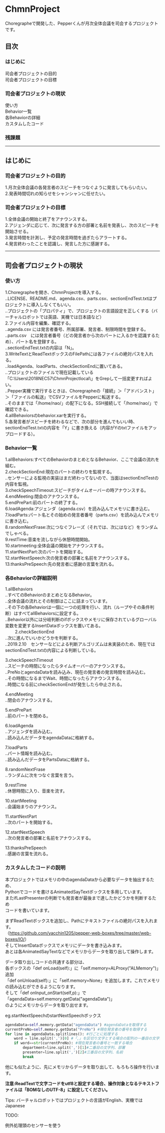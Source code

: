 # ChmnProject  
Choregrapheで開発した、Pepperくんが月次全体会議を司会するプロジェクトです。  
  
## 目次  
### はじめに  
司会者プロジェクトの目的  
司会者プロジェクトの目標  
### 司会者プロジェクトの現状  
使い方  
Behavior一覧  
各Behaviorの詳細  
カスタムしたコード  
### 残課題  
  
****  
## はじめに  
  
### 司会者プロジェクトの目的  
1.月次全体会議の各発言者のスピーチをつなぐように発言してもらいたい。  
2.発表時間切れの知らせをシャンシャンに任せたい。  
### 司会者プロジェクトの目標  
1.全体会議の開始と終了をアナウンスする。  
2.アジェンダに応じて、次に発言する方の部署と名前を発表し、次のスピーチを開始させる。  
3.発言時間を計測し、予定の発言時間を過ぎたらアラートする。  
4.発言終わったことを認識し、発言した方に感謝する。  
  
****  
## 司会者プロジェクトの現状  
  
### 使い方  
1.Choregrapheを開き、ChmnProjectを導入する。  
..LICENSE、README.md、agenda.csv、parts.csv、sectionEndTest.txtはプロジェクトに導入しなくてもいい。  
..プロジェクトの「プロパティ」で、プロジェクトの言語設定を正しくする（バーチャルロボットでは英語、実機では日本語など）  
2.ファイル内容を編集、確認する。  
..agenda.csv には発言者番号、所属部署、発言者、制限時間を登録する。  
..parts.csv　には発言者番号（どの発言者から次のパートに入るかを認識するため）、パート名を登録する。  
..sectionEndTest.txtの内容は「N」。  
3.WriteTextとReadTextボックスのFilePathには各ファイルの絶対パスを入れる。  
..loadAgenda、loadParts、checkSectionEndに置いてある。  
..プロジェクトのファイルで現在記載している「C:\Users\2018NEC57\ChmnProjectlocal\」をGrepして一括変更すればよい。  
..Pepper実機で実行するときは、Choregrapheの「接続」＞「アドバンスト」＞「ファイルの転送」でCSVファイルをPepperに転送する。  
..そのままでは「/home/nao/」の配下になる。SSH接続して「/home/nao/」で確認できる。  
4.allBehaviorsのbehavior.xarを実行する。  
5.各発言者がスピーチを終わるなどで、次の部分を進んでもいい時、sectionEndTest.txtの内容を「Y」に書き換える（内容がYのtxtファイルをアップロードする）。  
  
### Behavior一覧  
1.allBehaviors:すべてのBehaviorのまとめとなるBehavior、ここで会議の流れを組む。  
2.checkSectionEnd:現在のパートの終わりを監視する。  
..センサーによる監視の実装はまだ終わってないので、当面はsectionEndTestの内容を監視。  
3.checkSpeechTimeout:スピーチがタイムオーバーの時アナウンスする。  
4.endMeeting:閉会のアナウンスする。  
5.endPrePart:前のパートの終了する。  
6.loadAgenda:アジェンダ（agenda.csv）を読み込んでメモリに書き込む。  
7.loadParts:パート名とその始めの発言者番号（parts.csv）を読み込んでメモリに書き込む。  
8.randomNextFrase:次につなぐフレーズ（それでは、次にはなど）をランダムでしゃべる。  
9.restTime:音楽を流しながら休憩時間開始。  
10.startmeeting:全体会議の開始をアナウンスする。  
11.startNextPart:次のパートを開始する。  
12.startNextSpeech:次の発言者の部署と名前をアナウンスする。  
13.thanksPreSpeech:先の発言者に感謝の言葉を流れる。  
  
### 各Behaviorの詳細説明  
1.allBehaviors  
..すべてのBehaviorのまとめとなるBehavior。  
..全体会議の流れとその制御はここに詰まっています。  
..その下の各Behaviorは一個に一つの処理を行い、流れ（ループやその条件判断）はすべてallBehaviorsに設定する。  
..Behavior以外には分岐判断のifボックスやメモリに保存されているグローバル変数を変更するInsertDataボックスを置いてある。  
　　
2.checkSectionEnd  
..次に進んでいいかどうかを判断する。  
..2019.2.10　センサーなどによる判断アルゴリズムは未実装のため、現在ではsectionEndTest.txtの内容による判断している。  
  
3.checkSpeechTimeout  
..スピーチの時間になったらタイムオーバーのアナウンスする。  
..PreNoとagendaDataを読み込み、現在の発言者の発言時間を読み込む。  
..その時間になるまでWait、時間になったらアナウンスする。  
..時間になる前にcheckSectionEndが発生したら中止される。  
  
4.endMeeting  
..閉会のアナウンスする。  
  
5.endPrePart  
..前のパートを閉める。
  
6.loadAgenda  
..アジェンダを読み込む。  
..読み込んだデータをagendaDataに格納する。  
  
7.loadParts  
..パート情報を読み込む。  
..読み込んだデータをPartsDataに格納する。  
  
8.randomNextFrase  
..ランダムに次をつなぐ言葉を言う。
  
9.restTime  
..休憩時間に入り、音楽を流す。  
  
10.startMeeting  
..会議始まりのアナウンス。  
  
11.startNextPart  
..次のパートを開始する。  
  
12.startNextSpeech  
..次の発言者の部署と名前をアナウンスする。  
  
13.thanksPreSpeech  
..感謝の言葉を流れる。  
  
### カスタムしたコードの説明  
本プロジェクトではメモリの中のagendaDataから必要なデータを抽出するため、  
Pythonでコードを書けるAnimatedSayTextボックスを多用しています。  
またifLastPresenterの判断でも発言者が最後まで達したかどうかを判断するため  
コードを書いています。  
  
まずReadTextボックスを追加し、Pathにテキストファイルの絶対パスを入れます。  
（<https://github.com/yacchin1205/pepper-web-boxes/tree/master/web-boxes/IO/>）  
そしてInsertDataボックスでメモリにデータを書き込みます。  
あとは各AnimatedSayTextなどでメモリからデータを取り出して操作します。  
  
データ取り出しコードの共通する部分は、  
各ボックスの「def onLoad(self):」に「self.memory=ALProxy("ALMemory")」追加  
「def onUnload(self):」に「self.memory=None」を追加します。これでメモリの読み込むができるようになります。  
そして「def onInput_onStart(self,p):」で「agendaData=self.memory.getData("agendaData")」  
のようにメモリからデータを取り出せます。  
  
eg.startNextSpeechのstartNextSpeechボックス  
```python
agendaData=self.memory.getData("agendaData") #agendaDataを取得する
currentPreNo=self.memory.getData("PreNo") #現在発言者の番号を取得する
for line in agendaData.splitlines(): #行ごとに処理する
	word = line.split(',')[0] #「,」を区切り文字とする場合の配列の一番目の文字列、番号に当たる
	if word==str(currentPreNo): #現在発言者の番号と一致する場合
		department=line.split(',')[1]#二番目の文字列、部署
		presenter=line.split(',')[2]#三番目の文字列、名前
		break
```
  
他にも似たように、先にメモリからデータを取り出して、もろもろ操作を行います。  
  
**注意:ReadTextで文字コードをutf8と設定する場合、操作対象となるテキストファイルは「BOMなしのUTF-8」に設定してください。**  
  
  

Tips:
  バーチャルロボットではプロジェクトの言語がEnglish、実機ではJapanese

TODO:  

例外処理頭のセンサーを使う  
  

